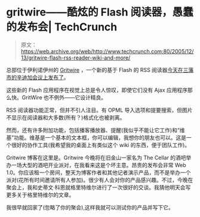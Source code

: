 # gritwire——酷炫的 Flash 阅读器，愚蠢的发布会| TechCrunch

> 原文：<https://web.archive.org/web/http://www.techcrunch.com:80/2005/12/13/gritwire-flash-rss-reader-wiki-and-more/>

总部位于伊利诺伊州的 [Gritwire](https://web.archive.org/web/20150914130208/http://www.gritwire.com/) ，一个新的基于 Flash 的 RSS 阅读器[今天在三藩市的辛迪加会议上发布了](https://web.archive.org/web/20150914130208/http://www.prweb.com/releases/2005/12/prweb322204.htm)。

这些新的 Flash 应用程序在视觉上总是令人惊叹，即使它们没有 Ajax 应用程序那么快。GritWire 也不例外——它设计精良。

RSS 阅读器功能正常，但并不引人注目。有 OPML 导入选项和提要搜索，但图片不显示在阅读器和大多数(所有？)格式化也被剥离。

然而，还有许多附加功能，包括播客播放器、提醒(我似乎不能让它工作)和“维基”功能。维基是一个基本的文本框，你可以编辑，我想你的朋友也可以。这是一个很好的协作工具(我希望我的桌面上有类似这个 wiki 的东西，便于团队工作)。

Gritwire 博客在这里是。Gritwire 今晚将在旧金山一家名为 The Cellar 的酒吧举办一场大型的酒吧开业派对，在我看来这是个坏主意。昂贵的发布会非常 Web 1.0。你应该租一个房间，整天为博客作者和其他记者演示产品，而不是举办一个派对(花所有时间邀请所有人参加)。很少有人会对你的产品感兴趣。不过，今晚在聚会上，我和史蒂文·科恩就格里特维尔进行了一次很好的交谈。我猜他明天会写更多关于格里特维尔的文章。

我很早就回家了(忽略了你的聚会),这样我就可以测试你的产品并写下它。